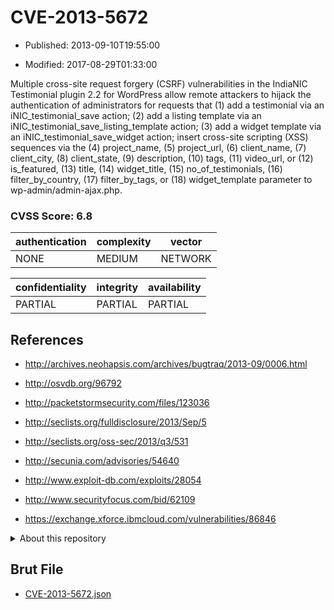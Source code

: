 # CVE-2013-5672

- Published: 2013-09-10T19:55:00

- Modified: 2017-08-29T01:33:00

Multiple cross-site request forgery (CSRF) vulnerabilities in the IndiaNIC Testimonial plugin 2.2 for WordPress allow remote attackers to hijack the authentication of administrators for requests that (1) add a testimonial via an iNIC_testimonial_save action; (2) add a listing template via an iNIC_testimonial_save_listing_template action; (3) add a widget template via an iNIC_testimonial_save_widget action; insert cross-site scripting (XSS) sequences via the (4) project_name, (5) project_url, (6) client_name, (7) client_city, (8) client_state, (9) description, (10) tags, (11) video_url, or (12) is_featured, (13) title, (14) widget_title, (15) no_of_testimonials, (16) filter_by_country, (17) filter_by_tags, or (18) widget_template parameter to wp-admin/admin-ajax.php.

### CVSS Score: **6.8**

| authentication | complexity | vector |
| --- | --- | --- |
| NONE | MEDIUM | NETWORK |

| confidentiality | integrity | availability |
| --- | --- | --- |
| PARTIAL | PARTIAL | PARTIAL |

## References

* http://archives.neohapsis.com/archives/bugtraq/2013-09/0006.html

* http://osvdb.org/96792

* http://packetstormsecurity.com/files/123036

* http://seclists.org/fulldisclosure/2013/Sep/5

* http://seclists.org/oss-sec/2013/q3/531

* http://secunia.com/advisories/54640

* http://www.exploit-db.com/exploits/28054

* http://www.securityfocus.com/bid/62109

* https://exchange.xforce.ibmcloud.com/vulnerabilities/86846

<details>
<summary>About this repository</summary> 

  This repository is part of the project [Live Hack CVE](https://github.com/Live-Hack-CVE). Main website can be found [www.live-hack.org](https://www.live-hack.org) 
  
  Made by [Sn0wAlice](https://github.com/Sn0wAlice) for the people that care about security and need to have a feed of the latest CVEs. Hope you enjoy it, don't forget to star the repo and follow me on [Twitter](https://twitter.com/Sn0wAlice) and [Github](https://github.com/Sn0wAlice). And that is my [personnal website](https://www.alice-snow.me/)

  - [Home Page](https://github.com/Live-Hack-CVE)
  - [Framework](https://github.com/Live-Hack-CVE/cve-framework)
  - [CVE database](https://github.com/Live-Hack-CVE/full_database)
  - [Changelog](https://github.com/Live-Hack-CVE/Changelog)
</details>

## Brut File

* [CVE-2013-5672.json](https://raw.githubusercontent.com/Live-Hack-CVE/full_database/main/cves/2013/CVE-2013-5672.json)

